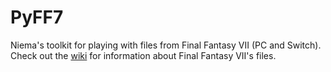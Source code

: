 # PyFF7
Niema's toolkit for playing with files from Final Fantasy VII (PC and Switch). Check out the [wiki](wiki) for information about Final Fantasy VII's files.
